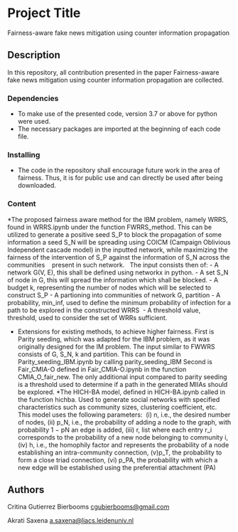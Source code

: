 # Project Title

Fairness-aware fake news mitigation using counter information propagation
## Description

In this repository, all contribution presented in the paper Fairness-aware fake news mitigation using counter information propagation are collected.



### Dependencies

* To make use of the presented code, version 3.7 or above for python were used.
* The necessary packages are imported at the beginning of each code file.


### Installing

* The code in the repository shall encourage future work in the area of fairness. Thus, it is for public use and can directly be used after being downloaded.

### Content

*The proposed fairness aware method for the IBM problem, namely WRRS, found in WRRS.ipynb under the function FWRRS_method.
  This can be utilized to generate a positive seed S_P to block the propagation of some information a seed S_N will be spreading using COICM (Campaign Oblivious Independent cascade model) in
  the inputted network, while maximizing the fairness of the intervention of S_P against the information of S_N across the communities 
  present in such network.
  The input consists then of:
    - A network G(V, E), this shall be defined using networkx in python.
    - A set S_N of node in G, this will spread the information which shall be blocked.
    - A budget k, representing the number of nodes which will be selected to construct S_P
    - A partioning into communities of network G, partition
    - A probability, min_inf, used to define the minimum probability of infection for a path to be explored in the constructed WRRS 
    - A threshold value, threshold, used to consider the set of WRRs sufficient.
                             
* Extensions for existing methods, to achieve higher fairness.
  First is Parity seeding, which was adapted for the IBM problem, as it was originally designed for the IM problem. The input similar to FWWRS consists of G, S_N, k and partition. This can be found in Parity_seeding_IBM.ipynb by calling parity_seeding_IBM
  Second is Fair_CMIA-O defined in Fair_CMIA-O.ipynb in the function CMIA_O_fair_new. The only additional input compared to parity seeding is a threshold used to determine if a path in the generated MIIAs should be explored.
*The HICH-BA model, defined in HICH-BA.ipynb called in the function hichba. Used to generate social networks with specified characteristics such as community sizes, clustering coefficient, etc. 
  This model uses the following parameters: 
    (i) n, i.e., the desired number of nodes,
    (ii) p_N, i.e., the probability of adding a node to the graph, with probability 1 − pN an edge is added,
    (iii) r, list where each entry r_i corresponds to the probability of a new node belonging to community i,
    (iv) h, i.e., the homophily factor and represents the probability of a node establishing an intra-community connection,
    (v)p_T, the probability to form a close triad connection,
    (vi) p_PA, the probability with which a new edge will be established using the preferential attachment (PA)


## Authors

Critina Gutierrez Bierbooms
cgubierbooms@gmail.com

Akrati Saxena 
a.saxena@liacs.leidenuniv.nl

